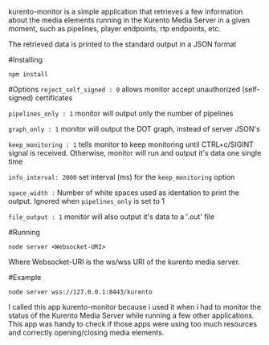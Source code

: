 kurento-monitor is a simple application that retrieves a few information
about the media elements running in the Kurento Media Server in a given
moment, such as pipelines, player endpoints, rtp endpoints, etc.

The retrieved data is printed to the standard output in a JSON format

#Installing
```
npm install

```
#Options
`reject_self_signed : 0` allows monitor accept unauthorized (self-signed)
    certificates

`pipelines_only : 1` monitor will output only the number of pipelines

`graph_only : 1` monitor will output the DOT graph, instead of server JSON's

`keep_monitoring : 1` tells monitor to keep monitoring until CTRL+c/SIGINT
    signal is received. Otherwise, monitor will run and output it's data
    one single time

`info_interval: 2000` set interval (ms) for the `keep_monitoring` option

`space_width :` Number of white spaces used as identation to print the output.
Ignored when `pipelines_only` is set to 1

`file_output : 1` monitor will also output it's data to a '.out' file

#Running
```
node server <Websocket-URI>
```
Where Websocket-URI is the ws/wss URI of the kurento media server.

#Example
```
node server wss://127.0.0.1:8443/kurento
```

I called this app kurento-monitor because i used it when i had to monitor
the status of the Kurento Media Server while running a few other
applications. This app was handy to check if those apps were using too much
resources and correctly opening/closing media elements.
